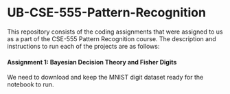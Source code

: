 # UB-CSE-555-Pattern-Recognition
This repository consists of the coding assignments that were assigned to us as a part of the CSE-555 Pattern Recognition course.
The description and instructions to run each of the projects are as follows:

#### Assignment 1: Bayesian Decision Theory and Fisher Digits
We need to download and keep the MNIST digit dataset ready for the notebook to run. 
